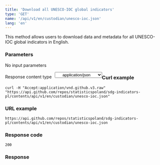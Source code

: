 ```yaml
---
title: 'Download all UNESCO-IOC global indicators'
type: 'GET'
name: '/api/v1/en/custodian/unesco-ioc.json'
lang: 'en'
---
```


This method allows users to download data and metadata for all UNESCO-IOC global indicators in English.

### Parameters

<p>No input parameters</p>

<p style='float:left;margin-top: 7px;'>Response content type</p>
<select style='float:left;padding: 0px 15px;width: 155px;margin-left: 10px;text-align-last: center;'>
  <option>application/json</option>
</select>

<div id='example1'>

<h3 id="przykładowy-curl">Curl example</h3>

<p><code class="highlighter-rouge">curl -H "Accept:application/vnd.github.v3.raw" "https://api.github.com/repos/statisticspoland/sdg-indicators-pl/contents/api/v1/en/custodian/unesco-ioc.json"</code></p>

<h3 id="przykładowy-url">URL example</h3>

<p><code class="highlighter-rouge">https://api.github.com/repos/statisticspoland/sdg-indicators-pl/contents/api/v1/en/custodian/unesco-ioc.json</code></p>

<h3 id="przykładowy-kod-odpowiedzi">Response code</h3>

<p><code class="highlighter-rouge">200</code></p>

<h3 id="przykładowa-odpowiedź">Response</h3>

<p><code class="highlighter-rouge" id="show-data-en-unesco-ioc">
</code></p>

</div>

<script>

$.getJSON('http://sdg.gov.pl/api/v1/en/custodian/unesco-ioc.json', function(data) {
    $('#show-data-en-unesco-ioc').html(JSON.stringify(data, null, 2));
});

</script>
